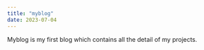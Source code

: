 ```yaml
---
title: "myblog"
date: 2023-07-04
---
```

Myblog is my first blog which contains all the detail of my projects.

